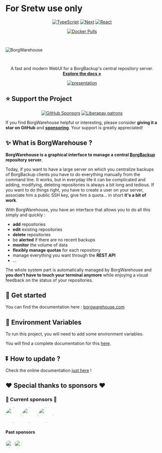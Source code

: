 <h1>For Sretw use only</h1>

<div align="center">

[![TypeScript][typescript.js]][typescript-url]
[![Next][Next.js]][Next-url]
[![React][React.js]][React-url]

</div>
<div align="center">

[![Docker Pulls](https://img.shields.io/docker/pulls/borgwarehouse/borgwarehouse?label=borgwarehouse&style=for-the-badge&logo=docker)](https://hub.docker.com/r/borgwarehouse/borgwarehouse)



</div>

  <img src="public/borgwarehouse-logo-violet.svg" alt="BorgWarehouse" style="margin: 30px 0">

  <p align="center">
    A fast and modern WebUI for a BorgBackup's central repository server.
    <br />
    <a href="https://borgwarehouse.com"><strong>Explore the docs »</strong></a>
  </p>

<div align="center">
  <a href="https://borgwarehouse.com">
    <img src="medias/borgwarehouse-og.jpg" alt="presentation">
  </a>
</div>

## ⭐ Support the Project

<div align="center">
<a href="https://github.com/sponsors/Ravinou"><img alt="GitHub Sponsors" src="https://img.shields.io/github/sponsors/Ravinou?style=for-the-badge&logo=github&label=Github%20Sponsors&link=https%3A%2F%2Fgithub.com%2Fsponsors%2FRavinou"></a>
<a href="https://liberapay.com/R4VEN/"><img alt="Liberapay patrons" src="https://img.shields.io/liberapay/patrons/R4VEN?style=for-the-badge&logo=liberapay&label=Liberapay%20Sponsors&link=https%3A%2F%2Fliberapay.com%2FR4VEN"></a>
</div>

If you find BorgWarehouse helpful or interesting, please consider **giving it a star on GitHub** and **[sponsoring](https://github.com/sponsors/Ravinou)**. Your support is greatly appreciated!

## ✨ What is BorgWarehouse ?

**BorgWarehouse is a graphical interface to manage a central [BorgBackup](https://borgbackup.readthedocs.io/en/stable/#what-is-borgbackup) repository server.**

Today, if you want to have a large server on which you centralize backups of BorgBackup clients you have to do everything manually from the command line. It works, but in everyday life it can be complicated and adding, modifying, deleting repositories is always a bit long and tedious. If you want to do things right, you have to create a user on your server, associate him a public SSH key, give him a quota... in short **it's a bit of work**.

With BorgWarehouse, you have an interface that allows you to do all this simply and quickly :

- **add** repositories
- **edit** existing repositories
- **delete** repositories
- be **alerted** if there are no recent backups
- **monitor** the volume of data
- **flexibly manage quotas** for each repository
- manage everything you want through the **REST API**
- ... 

The whole system part is automatically managed by BorgWarehouse and **you don't have to touch your terminal anymore** while enjoying a visual feedback on the status of your repositories.

## 📖 Get started

You can find the documentation here : [borgwarehouse.com](https://borgwarehouse.com/docs/prologue/introduction/)

## 🔑 Environment Variables

To run this project, you will need to add some environment variables.

You will find a complete documentation for this [here](https://borgwarehouse.com/docs/admin-manual/env-vars/).

## ⏬ How to update ?

Check the online documentation [just here](https://borgwarehouse.com/docs/admin-manual/how-to-update/) !

<!-- MARKDOWN LINKS & IMAGES -->
<!-- https://www.markdownguide.org/basic-syntax/#reference-style-links -->

## ❤️ Special thanks to sponsors ❤️

### 🥇 Current sponsors 🥇

<a href="https://github.com/royalmoose"><img src="https://avatars.githubusercontent.com/royalmoose" style="width:50px; border-radius:50%;"/></a>
<a href="https://github.com/dhenry123"><img src="https://avatars.githubusercontent.com/dhenry123" style="width:50px; border-radius:50%;"/></a>
<a href="https://github.com/fphammerle"><img src="https://avatars.githubusercontent.com/fphammerle" style="width:50px; border-radius:50%;"/></a>

#### Past sponsors

<a href="https://github.com/shad-lp"><img src="https://avatars.githubusercontent.com/shad-lp" style="width:25px; border-radius:50%;"/></a>
<a href="https://github.com/Magneticdud"><img src="https://avatars.githubusercontent.com/Magneticdud" style="width:25px; border-radius:50%;"/></a>

[typescript.js]: https://img.shields.io/badge/TypeScript-3178C6?style=for-the-badge&logo=typescript&logoColor=white
[typescript-url]: https://www.typescriptlang.org/
[next.js]: https://img.shields.io/badge/next.js-000000?style=for-the-badge&logo=nextdotjs&logoColor=white
[next-url]: https://nextjs.org/
[react.js]: https://img.shields.io/badge/React-20232A?style=for-the-badge&logo=react&logoColor=61DAFB
[react-url]: https://reactjs.org/
